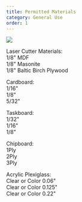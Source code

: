 ```yaml
---
title: Permitted Materials
category: General Use
order: 1
---
```


![](//matthewbaykenney.github.io/cmac-laser-cutter/images/cardboard.jpg/200x200)

Laser Cutter Materials:<br>
1/8" MDF<br>
1/8" Masonite<br>
1/8" Baltic Birch Plywood

Cardboard:<br>
1/16"<br>
1/8"<br>
5/32"<br>

Taskboard:<br>
1/32"<br>
1/16"<br>
1/8"<br>

Chipboard:<br>
1Ply<br>
2Ply<br>
3Ply<br>

Acrylic Plexiglass:<br>
Clear or Color 0.06"<br>
Clear or Color 0.125"<br>
Clear or Color 0.22"<br>